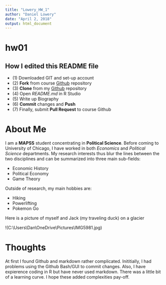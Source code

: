 ```yaml
---
title: "Lowery_HW_1"
author: "Daniel Lowery"
date: "April 2, 2018"
output: html_document
---
```




# hw01


## How I edited this README file

* (1) Downloaded GIT and set-up account
* (2) **Fork** from course [Github](https://github.com/uc-cfss/hw01) repository
* (3) **Clone** from my [Github](https://github.com/DanielKLowery/mycomputingrep) repository
* (4) Open *README.md* in R Studio 
* (5) Write up Biography
* (6) **Commit** changes and **Push**
* (7) Finally, submit **Pull Request** to course Github



# About Me

I am a **MAPSS** student concentrating in **Political Science**. Before coming to University of Chicago, I have worked in both *Economics* and *Political Science* departments. My research interests thus blur the lines between the two disciplines and can be summarized into three main sub-fields:

* Economic History
* Political Economy
* Game Theory

Outside of research, my main hobbies are:

* Hiking
* Powerlifting
* Pokemon Go

Here is a picture of myself and Jack (my traveling duck) on a glacier

!(C:\Users\Dan\OneDrive\Pictures\IMG5981.jpg)
# Thoughts
At first I found Github and markdown rather complicated. Inititially, I had problems using the Github Bash/GUI to commit changes. Also, I have expierence coding in R but have never used markdown. There was a little bit of a learning curve. I hope these added complexities pay-off.

